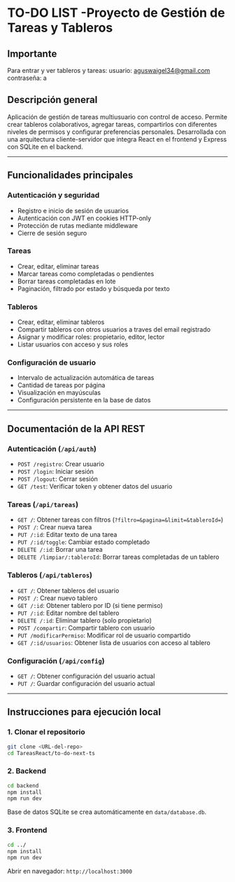 # TO-DO LIST -Proyecto de Gestión de Tareas y Tableros

## Importante
Para entrar y ver tableros y tareas:
usuario: aguswaigel34@gmail.com
contraseña: a

## Descripción general

Aplicación de gestión de tareas multiusuario con control de acceso. Permite crear tableros colaborativos, agregar tareas, compartirlos con diferentes niveles de permisos y configurar preferencias personales. Desarrollada con una arquitectura cliente-servidor que integra React en el frontend y Express con SQLite en el backend.

---

## Funcionalidades principales

### Autenticación y seguridad
- Registro e inicio de sesión de usuarios
- Autenticación con JWT en cookies HTTP-only
- Protección de rutas mediante middleware
- Cierre de sesión seguro

### Tareas
- Crear, editar, eliminar tareas
- Marcar tareas como completadas o pendientes
- Borrar tareas completadas en lote
- Paginación, filtrado por estado y búsqueda por texto

### Tableros
- Crear, editar, eliminar tableros
- Compartir tableros con otros usuarios a traves del email registrado
- Asignar y modificar roles: propietario, editor, lector
- Listar usuarios con acceso y sus roles

### Configuración de usuario
- Intervalo de actualización automática de tareas
- Cantidad de tareas por página
- Visualización en mayúsculas
- Configuración persistente en la base de datos

---

## Documentación de la API REST

### Autenticación (`/api/auth`)
- `POST /registro`: Crear usuario
- `POST /login`: Iniciar sesión
- `POST /logout`: Cerrar sesión
- `GET /test`: Verificar token y obtener datos del usuario

### Tareas (`/api/tareas`)
- `GET /`: Obtener tareas con filtros (`?filtro=&pagina=&limit=&tableroId=`)
- `POST /`: Crear nueva tarea
- `PUT /:id`: Editar texto de una tarea
- `PUT /:id/toggle`: Cambiar estado completado
- `DELETE /:id`: Borrar una tarea
- `DELETE /limpiar/:tableroId`: Borrar tareas completadas de un tablero

### Tableros (`/api/tableros`)
- `GET /`: Obtener tableros del usuario
- `POST /`: Crear nuevo tablero
- `GET /:id`: Obtener tablero por ID (si tiene permiso)
- `PUT /:id`: Editar nombre del tablero
- `DELETE /:id`: Eliminar tablero (solo propietario)
- `POST /compartir`: Compartir tablero con usuario
- `PUT /modificarPermiso`: Modificar rol de usuario compartido
- `GET /:id/usuarios`: Obtener lista de usuarios con acceso al tablero

### Configuración (`/api/config`)
- `GET /`: Obtener configuración del usuario actual
- `PUT /`: Guardar configuración del usuario actual

---

## Instrucciones para ejecución local

### 1. Clonar el repositorio

```bash
git clone <URL-del-repo>
cd TareasReact/to-do-next-ts
```

### 2. Backend

```bash
cd backend
npm install
npm run dev
```

Base de datos SQLite se crea automáticamente en `data/database.db`.

### 3. Frontend

```bash
cd ../
npm install
npm run dev
```

Abrir en navegador: `http://localhost:3000`